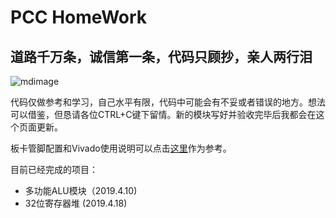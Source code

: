 # PCC HomeWork
## 道路千万条，诚信第一条，代码只顾抄，亲人两行泪
![mdimage](http://r.photo.store.qq.com/psb?/V11YYBIl0Sq9S9/.5gZgfmeP0uXSMmFiizz0G11YVWP9yFdKOK6XXqZOi8!/r/dD0BAAAAAAAA)

代码仅做参考和学习，自己水平有限，代码中可能会有不妥或者错误的地方。想法可以借鉴，但恳请各位CTRL+C键下留情。新的模块写好并验收完毕后我都会在这个页面更新。

板卡管脚配置和Vivado使用说明可以点击[这里](https://github.com/liolok/HDU_CO_Guide)作为参考。

目前已经完成的项目：
+ 多功能ALU模块（2019.4.10)
+ 32位寄存器堆 (2019.4.18)
